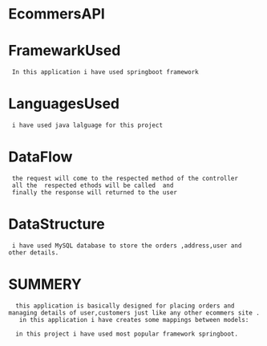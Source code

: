 # EcommersAPI

# FramewarkUsed

     In this application i have used springboot framework 
     
# LanguagesUsed 
     i have used java lalguage for this project

# DataFlow 
     
     the request will come to the respected method of the controller
     all the  respected ethods will be called  and 
     finally the response will returned to the user
     
# DataStructure 
     i have used MySQL database to store the orders ,address,user and other details.
   
# SUMMERY
      this application is basically designed for placing orders and managing details of user,customers just like any other ecommers site .
       in this application i have creates some mappings between models:

      in this project i have used most popular framework springboot.
